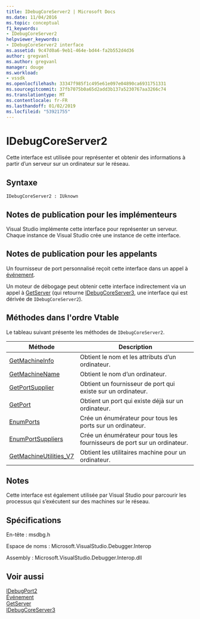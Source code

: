 ```yaml
---
title: IDebugCoreServer2 | Microsoft Docs
ms.date: 11/04/2016
ms.topic: conceptual
f1_keywords:
- IDebugCoreServer2
helpviewer_keywords:
- IDebugCoreServer2 interface
ms.assetid: 9c47d0a6-9eb1-464e-bd44-fa2b552d4d36
author: gregvanl
ms.author: gregvanl
manager: douge
ms.workload:
- vssdk
ms.openlocfilehash: 33347f985f1c495e61e097e04890ca6931751331
ms.sourcegitcommit: 37fb7075b0a65d2add3b137a5230767aa3266c74
ms.translationtype: MT
ms.contentlocale: fr-FR
ms.lasthandoff: 01/02/2019
ms.locfileid: "53921755"
---
```

# <a name="idebugcoreserver2"></a>IDebugCoreServer2
Cette interface est utilisée pour représenter et obtenir des informations à partir d’un serveur sur un ordinateur sur le réseau.  
  
## <a name="syntax"></a>Syntaxe  
  
```  
IDebugCoreServer2 : IUknown  
```  
  
## <a name="notes-for-implementers"></a>Notes de publication pour les implémenteurs  
 Visual Studio implémente cette interface pour représenter un serveur. Chaque instance de Visual Studio crée une instance de cette interface.  
  
## <a name="notes-for-callers"></a>Notes de publication pour les appelants  
 Un fournisseur de port personnalisé reçoit cette interface dans un appel à [événement](../../../extensibility/debugger/reference/idebugportevents2-event.md).  
  
 Un moteur de débogage peut obtenir cette interface indirectement via un appel à [GetServer](../../../extensibility/debugger/reference/idebugdefaultport2-getserver.md) (qui retourne [IDebugCoreServer3](../../../extensibility/debugger/reference/idebugcoreserver3.md), une interface qui est dérivée de `IDebugCoreServer2`).  
  
## <a name="methods-in-vtable-order"></a>Méthodes dans l'ordre Vtable  
 Le tableau suivant présente les méthodes de `IDebugCoreServer2`.  
  
|Méthode|Description|  
|------------|-----------------|  
|[GetMachineInfo](../../../extensibility/debugger/reference/idebugcoreserver2-getmachineinfo.md)|Obtient le nom et les attributs d’un ordinateur.|  
|[GetMachineName](../../../extensibility/debugger/reference/idebugcoreserver2-getmachinename.md)|Obtient le nom d’un ordinateur.|  
|[GetPortSupplier](../../../extensibility/debugger/reference/idebugcoreserver2-getportsupplier.md)|Obtient un fournisseur de port qui existe sur un ordinateur.|  
|[GetPort](../../../extensibility/debugger/reference/idebugcoreserver2-getport.md)|Obtient un port qui existe déjà sur un ordinateur.|  
|[EnumPorts](../../../extensibility/debugger/reference/idebugcoreserver2-enumports.md)|Crée un énumérateur pour tous les ports sur un ordinateur.|  
|[EnumPortSuppliers](../../../extensibility/debugger/reference/idebugcoreserver2-enumportsuppliers.md)|Crée un énumérateur pour tous les fournisseurs de port sur un ordinateur.|  
|[GetMachineUtilities_V7](../../../extensibility/debugger/reference/idebugcoreserver2-getmachineutilities-v7.md)|Obtient les utilitaires machine pour un ordinateur.|  
  
## <a name="remarks"></a>Notes  
 Cette interface est également utilisée par Visual Studio pour parcourir les processus qui s’exécutent sur des machines sur le réseau.  
  
## <a name="requirements"></a>Spécifications  
 En-tête : msdbg.h  
  
 Espace de noms : Microsoft.VisualStudio.Debugger.Interop  
  
 Assembly : Microsoft.VisualStudio.Debugger.Interop.dll  
  
## <a name="see-also"></a>Voir aussi  
 [IDebugPort2](../../../extensibility/debugger/reference/idebugport2.md)   
 [Événement](../../../extensibility/debugger/reference/idebugportevents2-event.md)   
 [GetServer](../../../extensibility/debugger/reference/idebugdefaultport2-getserver.md)   
 [IDebugCoreServer3](../../../extensibility/debugger/reference/idebugcoreserver3.md)